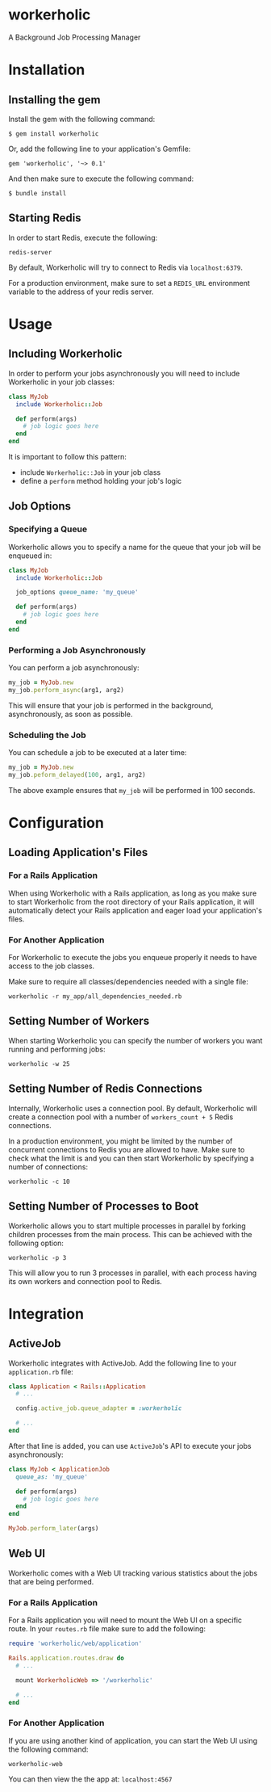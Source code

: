 # workerholic
A Background Job Processing Manager

# Installation
## Installing the gem
Install the gem with the following command:

    $ gem install workerholic

Or, add the following line to your application's Gemfile:

    gem 'workerholic', '~> 0.1'

And then make sure to execute the following command:

    $ bundle install

## Starting Redis
In order to start Redis, execute the following:

    redis-server

By default, Workerholic will try to connect to Redis via `localhost:6379`.

For a production environment, make sure to set a `REDIS_URL` environment variable to the address of your redis server.

# Usage
## Including Workerholic

In order to perform your jobs asynchronously you will need to include Workerholic in your job classes:

```ruby
class MyJob
  include Workerholic::Job

  def perform(args)
    # job logic goes here
  end
end
```

It is important to follow this pattern:
- include `Workerholic::Job` in your job class
- define a `perform` method holding your job's logic

## Job Options
### Specifying a Queue

Workerholic allows you to specify a name for the queue that your job will be enqueued in:

```ruby
class MyJob
  include Workerholic::Job

  job_options queue_name: 'my_queue'

  def perform(args)
    # job logic goes here
  end
end
```

### Performing a Job Asynchronously

You can perform a job asynchronously:

```ruby
my_job = MyJob.new
my_job.perform_async(arg1, arg2)
```

This will ensure that your job is performed in the background, asynchronously, as soon as possible.

### Scheduling the Job

You can schedule a job to be executed at a later time:

```ruby
my_job = MyJob.new
my_job.peform_delayed(100, arg1, arg2)
```

The above example ensures that `my_job` will be performed in 100 seconds.

# Configuration
## Loading Application's Files
### For a Rails Application

When using Workerholic with a Rails application, as long as you make sure to start Workerholic from the root directory of your Rails application, it will automatically detect your Rails application and eager load your application's files.

### For Another Application

For Workerholic to execute the jobs you enqueue properly it needs to have access to the job classes.

Make sure to require all classes/dependencies needed with a single file:

    workerholic -r my_app/all_dependencies_needed.rb

## Setting Number of Workers

When starting Workerholic you can specify the number of workers you want running and performing jobs:

    workerholic -w 25

## Setting Number of Redis Connections

Internally, Workerholic uses a connection pool. By default, Workerholic will create a connection pool with a number of `workers_count + 5` Redis connections.

In a production environment, you might be limited by the number of concurrent connections to Redis you are allowed to have. Make sure to check what the limit is and you can then start Workerholic by specifying a number of connections:

    workerholic -c 10

## Setting Number of Processes to Boot

Workerholic allows you to start multiple processes in parallel by forking children processes from the main process. This can be achieved with the following option:

    workerholic -p 3

This will allow you to run 3 processes in parallel, with each process having its own workers and connection pool to Redis.

# Integration
## ActiveJob

Workerholic integrates with ActiveJob. Add the following line to your `application.rb` file:

```ruby
class Application < Rails::Application
  # ...

  config.active_job.queue_adapter = :workerholic

  # ...
end
```

After that line is added, you can use `ActiveJob`'s API to execute your jobs asynchronously:

```ruby
class MyJob < ApplicationJob
  queue_as: 'my_queue'

  def perform(args)
    # job logic goes here
  end
end

MyJob.perform_later(args)
```

## Web UI

Workerholic comes with a Web UI tracking various statistics about the jobs that are being performed.

### For a Rails Application

For a Rails application you will need to mount the Web UI on a specific route. In your `routes.rb` file make sure to add the following:

```ruby
require 'workerholic/web/application'

Rails.application.routes.draw do
  # ...

  mount WorkerholicWeb => '/workerholic'

  # ...
end
```

### For Another Application

If you are using another kind of application, you can start the Web UI using the following command:

    workerholic-web

You can then view the the app at: `localhost:4567`
